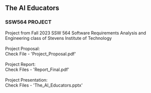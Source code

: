 ## The AI Educators ##
### SSW564 PROJECT ###


Project from Fall 2023 SSW 564 Software Requirements Analysis and Engineering class of Stevens Institute of Technology
<br>
<br>
Project Proposal:
<br>
Check File - 'Project_Proposal.pdf'
<br>
<br>
Project Report:
<br>
Check Files - 'Report_Final.pdf'
<br>
<br>
Project Presentation:
<br>
Check Files - 'The_AI_Educators.pptx'
